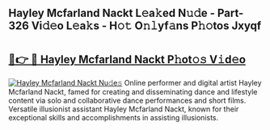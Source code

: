 ## Hayley Mcfarland Nackt L𝚎a𝚔ed N𝚞𝚍e - Part-326 Vi𝚍𝚎o L𝚎a𝚔s - H𝚘𝚝 O𝚗𝚕yf𝚊ns P𝚑𝚘tos Jxyqf

# <h2><a href="http://kfc2m5.oniu.top/?m=Hayley+Mcfarland+Nackt">🔗👉 🔴 Hayley Mcfarland Nackt P𝚑ot𝚘𝚜 V𝚒d𝚎o</a></h2>

[![Hayley Mcfarland Nackt Nu𝚍e𝚜](https://i.imgur.com/0qMVB7G.gif)](http://kfc2m5.oniu.top/?m=Hayley+Mcfarland+Nackt)
Online performer and digital artist Hayley Mcfarland Nackt, famed for creating and disseminating dance and lifestyle content via solo and collaborative dance performances and short films. Versatile illusionist assistant Hayley Mcfarland Nackt, known for their exceptional skills and accomplishments in assisting illusionists.  
